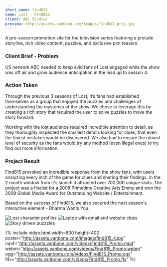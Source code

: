 ```yaml
---
short_name: find815
name: Lost - Find815
client: ABC Studios
preview: http://assets.vanbone.com/images/find815_proj.jpg
---
```


A pre-season promotion site for the television series featuring a prelude storyline, rich video content, puzzles, and 
exclusive plot teasers.

### Client Brief - Problem

US network ABC needed to keep avid fans of Lost engaged while the show was off air and grow audience anticipation in 
the lead up to season 4.

### Action Taken

Through the previous 3 seasons of Lost, it’s fans had established themselves as a group that enjoyed the puzzles and 
challenges of understanding the mysteries of the show. We chose to leverage this by creating a rich story that required 
the user to solve puzzles to move the story forward.

Working with the lost audience required incredible attention to detail, as they thoroughly inspected the smallest 
details looking for clues, that even the tiniest mistakes would be discovered. We also had to ensure the utmost level 
of security as the fans would try any method (even illegal ones) to try find out more information.

### Project Result

Find815 provoked an incredible response from the show fans, with users analyzing every inch of the game for clues and 
sharing their findings. In the 2 month window from it's launch it attracted over 700,000 unique visits. The project was 
a finalist for a 2008 Primetime Creative Arts Emmy and won the 2009 Global Media Award for Outstanding Website / 
Entertainment.

Based on the success of Find815, we also secured the next season's interactive element - Dharma Wants You.

![Lost character profiles](http://assets.vanbone.com/images/find815_3.jpg "Lost character profiles")
![Laptop with email and website clues](http://assets.vanbone.com/images/find815_2.jpg "Laptop with email and website clues")
![Story driven puzzzles](http://assets.vanbone.com/images/find815_1.jpg "Story driven puzzzles")

{% include video.html
    width=800 height=400
    poster="http://assets.vanbone.com/images/find815_4.jpg"
    mp4="http://assets.vanbone.com/videos/Find815_Promo.mp4"
    webm="http://assets.vanbone.com/videos/Find815_Promo.webm"
    ogg="http://assets.vanbone.com/videos/Find815_Promo.ogv"
    f4v="http://assets.vanbone.com/videos/Find815_Promo.flv"
%}